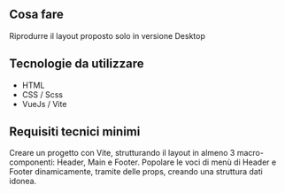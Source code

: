 ## Cosa fare
Riprodurre il layout proposto solo in versione Desktop

## Tecnologie da utilizzare
- HTML
- CSS / Scss
- VueJs / Vite

## Requisiti tecnici minimi
Creare un progetto con Vite, strutturando il layout in almeno 3 macro-componenti: 
Header, Main e Footer.
Popolare le voci di menù di Header e Footer dinamicamente, tramite delle props, creando una struttura dati idonea.
